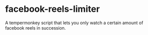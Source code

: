 # facebook-reels-limiter
A tempermonkey script that lets you only watch a certain amount of facebook reels in succession.

